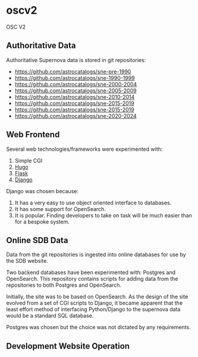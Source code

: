 # oscv2
OSC V2

## Authoritative Data

Authoritative Supernova data is stored in git repositories:

* https://github.com/astrocatalogs/sne-pre-1990
* https://github.com/astrocatalogs/sne-1990-1999
* https://github.com/astrocatalogs/sne-2000-2004
* https://github.com/astrocatalogs/sne-2005-2009
* https://github.com/astrocatalogs/sne-2010-2014
* https://github.com/astrocatalogs/sne-2015-2019
* https://github.com/astrocatalogs/sne-2015-2019
* https://github.com/astrocatalogs/sne-2020-2024

## Web Frontend

Several web technologies/frameworks were experimented with:

1. Simple CGI 
2. [Hugo](https://gohugo.io/)
3. [Flask](https://flask.palletsprojects.com/en/2.3.x/)
4. [Django](https://www.djangoproject.com/)

Django was chosen because:

1. It has a very easy to use object oriented interface to databases.
2. It has some support for OpenSearch.
3. It is popular. Finding developers to take on task will be much easier than for a bespoke system.

## Online SDB Data

Data from the git repositories is ingested into online databases for use by the SDB website.

Two backend databases have been experimented with: Postgres and OpenSearch. This
repository contains scripts for adding data from the repositories to both Postgres
and OpenSearch.

Initially, the site was to be based on OpenSearch. As the design of the site evolved from
a set of CGI scripts to Django, it became apparent that the least effort method of interfacing
Python/Django to the supernova data would be a standard SQL database.

Postgres was chosen but the choice was not dictated by any requirements.

## Development Website Operation






